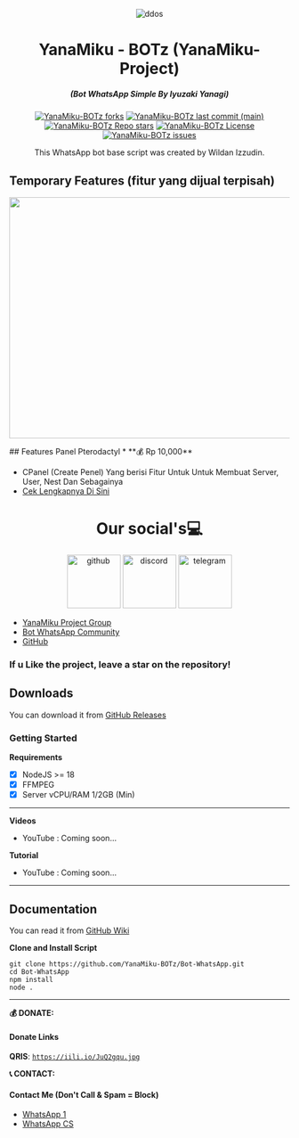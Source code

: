 <p align="center"><img src="https://iili.io/JuQuHMv.jpg" alt="ddos"></p>

<h1 align="center">YanaMiku - BOTz (YanaMiku-Project)</h1>
<em><h5 align="center">(Bot WhatsApp Simple By Iyuzaki Yanagi)</h5></em>

<p align="center">
<a href="#"><img alt="YanaMiku-BOTz forks" src="https://img.shields.io/github/forks/YanaMiku-BOTz/Bot-WhatsApp?style=for-the-badge"></a>
<a href="#"><img alt="YanaMiku-BOTz last commit (main)" src="https://img.shields.io/github/last-commit/YanaMiku-BOTz/Bot-WhatsApp/main?color=green&style=for-the-badge"></a>
<a href="#"><img alt="YanaMiku-BOTz Repo stars" src="https://img.shields.io/github/stars/YanaMiku-BOTz/Bot-WhatsApp?style=for-the-badge&color=yellow"></a>
<a href="#"><img alt="YanaMiku-BOTz License" src="https://img.shields.io/github/license/YanaMiku-BOTz/Bot-WhatsApp?color=orange&style=for-the-badge"></a>
<a href="https://github.com/YanaMiku-BOTz/Bot-WhatsApp/issues"><img alt="YanaMiku-BOTz issues" src="https://img.shields.io/github/issues/YanaMiku-BOTz/Bot-WhatsApp?color=purple&style=for-the-badge"></a>
  
<p align="center">This WhatsApp bot base script was created by Wildan Izzudin.</p>

## Temporary Features (fitur yang dijual terpisah)

<p align="center"><img src="https://iili.io/JuQl6o7.jpg" width="1078" height="433" alt="POWER"></p>
## Features Panel Pterodactyl
 * **💰 Rp 10,000**

   * CPanel (Create Penel) Yang berisi Fitur Untuk Untuk Membuat Server, User, Nest Dan Sebagainya
 * [Cek Lengkapnya Di Sini](https://yanamiku.shop/script/cpanel)

<h1 align="center">
Our social's💻
</h2> 

<div align="center">
   <img src="https://icon-library.com/images/github-icon-vector/github-icon-vector-27.jpg" width="96" height="96" alt="github" />
   <img src="https://iili.io/JuQAgBj.png"  width="96" height="96" alt="discord" />
   <img src="https://iili.io/JuQApEv.png" width="96" height="96" alt="telegram" />
</div>

 * [YanaMiku Project Group](https://chat.whatsapp.com/HzaF888SGaMJhEq24wP29B)
 * [Bot WhatsApp Community](https://chat.whatsapp.com/CHO2bZn9DEUKDKesKAp62A)
 * [GitHub](https://github.com/YanaMiku-BOTz)
### If u Like the project, leave a star on the repository!

## Downloads

You can download it from [GitHub Releases](https://github.com/YanaMiku-BOTz/Bot-WhatsApp/releases)

### Getting Started

**Requirements**

- [x] NodeJS >= 18
- [x] FFMPEG
- [x] Server vCPU/RAM 1/2GB (Min)
---

**Videos**

* YouTube : Coming soon...

**Tutorial**

* YouTube : Coming soon...
---

## Documentation

You can read it from [GitHub Wiki](https://github.com/YanaMiku-BOTz/YanaMiku-BOTz/wiki)

**Clone and Install Script**

```shell script
git clone https://github.com/YanaMiku-BOTz/Bot-WhatsApp.git
cd Bot-WhatsApp
npm install
node .
```

[github issues]: https://github.com/YanaMiku-BOTz/Bot-WhatsApp/issues 'enter'

---

**💰 DONATE:**
#### Donate Links

<b>QRIS</b>: <code>https://iili.io/JuQ2gqu.jpg</code></br>

**📞 CONTACT:**
#### Contact Me (Don't Call & Spam = Block)
 * [ WhatsApp 1 ](https://wa.me/6285793589243)
 * [ WhatsApp CS ](https://wa.me/6285775616873)
